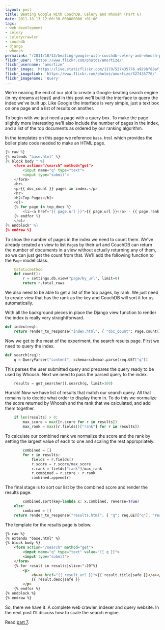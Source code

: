 ```yaml
---
layout: post
title: Beating Google With CouchDB, Celery and Whoosh (Part 6)
date: 2011-10-13 12:00:30.000000000 +01:00
tags:
- web development
- celery
- celerycrawler
- couchdb
- django
- whoosh
permalink: "/2011/10/13/beating-google-with-couchdb-celery-and-whoosh-part-6/"
flickr_user: 'https://www.flickr.com/photos/amortize/'
flickr_username: "amortize"
flickr_image: 'https://live.staticflickr.com/1179/527435776_a929bf88af_w.jpg'
flickr_imagelink: 'https://www.flickr.com/photos/amortize/527435776/'
flickr_imagename: 'Query'
---
```

We're nearing the end of our plot to create a Google-beating search engine (in my dreams at least) and in
this post we'll build the interface to query the index we've built up. Like Google the interface is very
simple, just a text box on one page and a list of results on another.

To begin with we just need a page with a query box. To make the page slightly more interesting we'll also
include the number of pages in the index, and a list of the top documents as ordered by our ranking algorithm.

In the templates on this page we reference `base.html` which provides the boiler plate code needed to
make an HTML page.

```python
{% raw %}
{% extends "base.html" %}
{% block body " %}
    <form action="/search" method="get">
        <input name="q" type="text">
        <input type="submit">
    </form>
    <hr>
    <p>{{ doc_count }} pages in index.</p>
    <hr>
    <h2>Top Pages</h2>
    <ol>
    {% for page in top_docs %}
        <li><a href="{{ page.url }}">{{ page.url }}</a> - {{ page.rank }}</li>
    {% endfor %}
    </ol>
{% endblock" %}
{% endraw %}
```

To show the number of pages in the index we need to count them. We've already created an view to list
`Page`s by their url and CouchDB can return the number of documents in a view without actually
returning any of them, so we can just get the count from that. We'll add the following function to the
`Page` model class.

```python
    @staticmethod
    def count():
        r = settings.db.view("page/by_url", limit=0)
        return r.total_rows
```

We also need to be able to get a list of the top pages, by rank. We just need to create view that has the
rank as the key and CouchDB will sort it for us automatically.

With all the background pieces in place the Django view function to render the index is really very
straightforward.

```python
def index(req):
    return render_to_response("index.html", { "doc_count": Page.count(), "top_docs": Page.get_top_by_rank(limit=20) })
```

Now we get to the meat of the experiment, the search results page. First we need to query the index.

```python
def search(req):
    q = QueryParser("content", schema=schema).parse(req.GET["q"])
```

This parses the user submitted query and prepares the query ready to be used by Whoosh. Next we need to pass
the parsed query to the index.

```python
    results = get_searcher().search(q, limit=100)
```

Hurrah! Now we have list of results that match our search query. All that remains is to decide what order to
display them in. To do this we normalize the score returned by Whoosh and the rank that we calculated, and add
them together.

```python
    if len(results) > 0:
        max_score = max([r.score for r in results])
        max_rank = max([r.fields()["rank"] for r in results])
```

To calculate our combined rank we normalize the score and the rank by setting the largest value of each to one
and scaling the rest appropriately.

```python
        combined = []
        for r in results:
            fields = r.fields()
            r.score = r.score/max_score
            r.rank = fields["rank"]/max_rank
            r.combined = r.score + r.rank
            combined.append(r)
```

The final stage is to sort our list by the combined score and render the results page.

```python
        combined.sort(key=lambda x: x.combined, reverse=True)
    else:
        combined = []
    return render_to_response("results.html", { "q": req.GET["q"], "results": combined })
```

The template for the results page is below.

```html
{% raw %}
{% extends "base.html" %}
{% block body %}
    <form action="/search" method="get">
        <input name="q" type="text" value="{{ q }}">
        <input type="submit">
    </form>
    {% for result in results|slice:":20"%}
        <p>
            <b><a href="{{ result.url }}">{{ result.title|safe }}</a></b> ({{ result.score }}, {{ result.rank }}, {{ result.combined }})<br>
            {{ result.desc|safe }}
        </p>
    {% endfor %}
{% endblock %}
{% endraw %}
```

So, there we have it. A complete web crawler, indexer and query website. In the next post I'll discuss how to
scale the search engine.

Read [part 7](/2011/10/19/beating-google-with-couchdb-celery-and-whoosh-part-7/).

